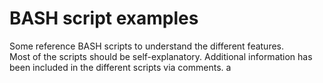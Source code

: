 # BASH script examples
Some reference BASH scripts to understand the different features.  
Most of the scripts should be self-explanatory. 
Additional information has been included in the different scripts via comments. 
a
